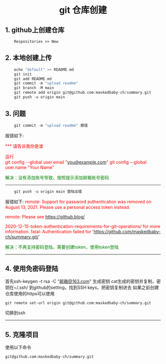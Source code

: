 # <center>git 仓库创建</center>
## 1. github上创建仓库  
        Respositories >> New
## 2. 本地创建上传
```c
    echo "default" >> README.md
    git init
    git add README.md
    git commit -m "upload readme"
    git branch -M main
    git remote add origin git@github.com:maskedbaby-ch/summary.git
    git push -u origin main
```
## 3. 问题
```c
    git commit -m "upload readme" 报错
```
报错如下:

<font color = red>
    *** 请告诉我你是谁  

运行  
git config --global user.email "you@example.com"
git config --global user.name "Your Name"
</font>

<font color = green>
解决：没有添加账号导致，按照提示添加邮箱账号密码  
</font>  

**********************************************

```c
    git push -u origin main 登陆出错
```  

报错如下:
<font color = red>
remote: Support for password authentication was removed on August 13, 2021. Please use a personal access token instead.   

remote: Please see https://github.blog/   

2020-12-15-token-authentication-requirements-for-git-operations/ for more information.
fatal: Authentication failed for 'https://github.com/maskedbaby-ch/summary.git/'
</font>

<font color = green>
解决：不再支持密码登陆，需要创建token，使用token登陆
</font> 

*********************************************************
## 4. 使用免密码登陆
首先ssh-keygen -t rsa -C "邮箱@163.com" 生成密钥
cat生成的密钥并复制，密钥在~/.ssh/
到github的setting，找到SSH keys，把密钥复制进去
如果之前创建仓库使用的https可以使用

    git remote set-url origin git@github.com:maskedbaby-ch/summary.git

切换到ssh

******************************************************
## 5. 克隆项目
使用以下命令

    git@github.com:maskedbaby-ch/summary.git








